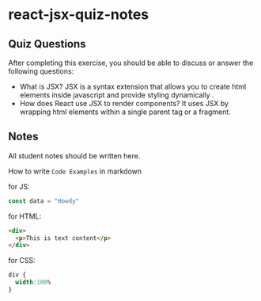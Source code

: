 # react-jsx-quiz-notes

## Quiz Questions

After completing this exercise, you should be able to discuss or answer the following questions:

- What is JSX?
JSX is a syntax extension that allows you to create html elements inside javascript and provide styling dynamically .
- How does React use JSX to render components?
It uses JSX by wrapping html elements within a single parent tag or a fragment.

## Notes

All student notes should be written here.


How to write `Code Examples` in markdown

for JS:
```javascript
const data = "Howdy"
```

for HTML:
```html
<div>
  <p>This is text content</p>
</div>
```

for CSS:
```css
div {
  width:100%
}
```
